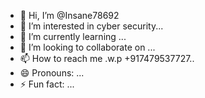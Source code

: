 - 👋 Hi, I’m @Insane78692
- 👀 I’m interested in cyber security...
- 🌱 I’m currently learning ...
- 💞️ I’m looking to collaborate on ...
- 📫 How to reach me .w.p +917479537727..
- 😄 Pronouns: ...
- ⚡ Fun fact: ...

<!---
Insane78692/Insane78692 is a ✨ special ✨ repository because its `README.md` (this file) appears on your GitHub profile.
You can click the Preview link to take a look at your changes.
--->
